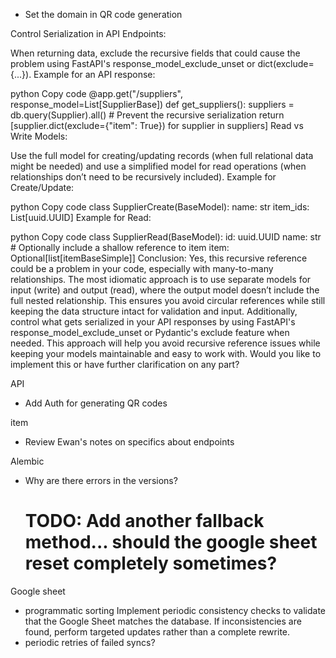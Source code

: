 - Set the domain in QR code generation

Control Serialization in API Endpoints:

When returning data, exclude the recursive fields that could cause the problem using FastAPI's response_model_exclude_unset or dict(exclude={...}).
Example for an API response:

python
Copy code
@app.get("/suppliers", response_model=List[SupplierBase])
def get_suppliers():
    suppliers = db.query(Supplier).all()
    # Prevent the recursive serialization
    return [supplier.dict(exclude={"item": True}) for supplier in suppliers]
Read vs Write Models:

Use the full model for creating/updating records (when full relational data might be needed) and use a simplified model for read operations (when relationships don’t need to be recursively included).
Example for Create/Update:

python
Copy code
class SupplierCreate(BaseModel):
    name: str
    item_ids: List[uuid.UUID]
Example for Read:

python
Copy code
class SupplierRead(BaseModel):
    id: uuid.UUID
    name: str
    # Optionally include a shallow reference to item
    item: Optional[list[itemBaseSimple]]
Conclusion:
Yes, this recursive reference could be a problem in your code, especially with many-to-many relationships.
The most idiomatic approach is to use separate models for input (write) and output (read), where the output model doesn’t include the full nested relationship. This ensures you avoid circular references while still keeping the data structure intact for validation and input.
Additionally, control what gets serialized in your API responses by using FastAPI's response_model_exclude_unset or Pydantic's exclude feature when needed.
This approach will help you avoid recursive reference issues while keeping your models maintainable and easy to work with. Would you like to implement this or have further clarification on any part?

API
- Add Auth for generating QR codes

item
- Review Ewan's notes on specifics about endpoints

Alembic
- Why are there errors in the versions?
    # TODO: Add another fallback method... should the google sheet reset completely sometimes?

Google sheet
- programmatic sorting
Implement periodic consistency checks to validate that the Google Sheet matches the database. If inconsistencies are found, perform targeted updates rather than a complete rewrite.
- periodic retries of failed syncs?